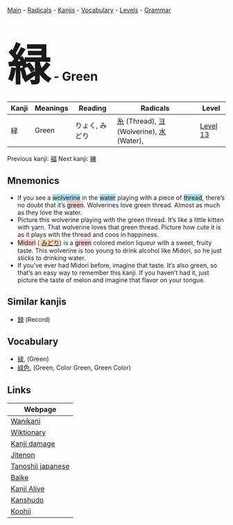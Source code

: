 <style> bigfont {font-size: 100px}</style>
[Main](../README.md) -
[Radicals](../radicals.md) -
[Kanjis](../kanjis.md) -
[Vocabulary](../vocabulary.md) -
[Levels](../levels.md) -
[Grammar](../grammar.md)
# <bigfont> 緑</bigfont> - Green 

| Kanji | Meanings | Reading | Radicals | Level |
| --- | --- | --- | --- | --- |
| 緑 | Green | りょく, みどり | [糸](../radicals/糸.md) (Thread), [ヨ](../radicals/ヨ.md) (Wolverine), [水](../radicals/水.md) (Water),  | [Level 13](../levels/wk_level13.md) |

Previous kanji: [福](福.md) Next kanji: [練](練.md) 

## Mnemonics
 * If you see a <span style="background-color:#ADD8E6"> wolverine</span> in the <span style="background-color:#ADD8E6"> water</span> playing with a piece of <span style="background-color:#ADD8E6"> thread</span>, there’s no doubt that it’s <span style="background-color:#ffcccb"> green</span>. Wolverines love green thread. Almost as much as they love the water.
* Picture this wolverine playing with the green thread. It’s like a little kitten with yarn. That wolverine loves that green thread. Picture how cute it is as it plays with the thread and coos in happiness.
* <span style="background-color:#ffcccb"> Midori</span> (<span style="background-color:#fed8b1"> [みどり](https://jisho.org/search/みどり)</span>) is a <span style="background-color:#ffcccb"> green</span> colored melon liqueur with a sweet, fruity taste. This wolverine is too young to drink alcohol like Midori, so he just sticks to drinking water.
* If you’ve ever had Midori before, imagine that taste. It’s also green, so that’s an easy way to remember this kanji. If you haven’t had it, just picture the taste of melon and imagine that flavor on your tongue.


## Similar kanjis
 * [録](録.md) (Record)


## Vocabulary
 * [緑](../vocabulary/緑.md), (Green)
* [緑色](../vocabulary/緑.md), (Green, Color Green, Green Color)



## Links 

| Webpage |
| --- |
| [Wanikani          ](https://www.wanikani.com/kanji/緑) |
| [Wiktionary        ](https://en.wiktionary.org/wiki/緑) |
| [Kanji damage      ](http://www.kanjidamage.com/kanji/search?utf8=✓&q=緑) |
| [Jitenon           ](https://jitenon.com/kanji/緑) |
| [Tanoshii japanese ](https://www.tanoshiijapanese.com/dictionary/kanji.cfm?k=緑) |
| [Baike             ](https://baike.baidu.com/item/緑) |
| [Kanji Alive       ](https://app.kanjialive.com/緑) |
| [Kanshudo          ](https://www.kanshudo.com/searchmn?q=緑) |
| [Koohii            ](https://kanji.koohii.com/study/kanji/緑) |
